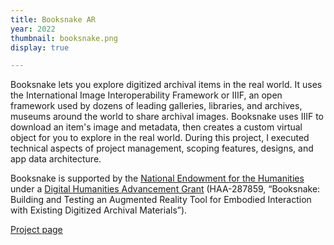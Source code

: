 ```yaml
---
title: Booksnake AR
year: 2022
thumbnail: booksnake.png
display: true

---
```


Booksnake lets you explore digitized archival items in the real world. It uses the International Image Interoperability Framework or IIIF, an open framework used by dozens of leading galleries, libraries, and archives, museums around the world to share archival images. Booksnake uses IIIF to download an item's image and metadata, then creates a custom virtual object for you to explore in the real world. During this project, I executed technical aspects of project management, scoping features, designs, and app data architecture.

Booksnake is supported by the [National Endowment for the Humanities](https://www.neh.gov) under a [Digital Humanities Advancement Grant](https://www.neh.gov/divisions/odh) (HAA-287859, “Booksnake: Building and Testing an Augmented Reality Tool for Embodied Interaction with Existing Digitized Archival Materials”).


<a class="button" href="https://booksnake.app/">Project page</a>